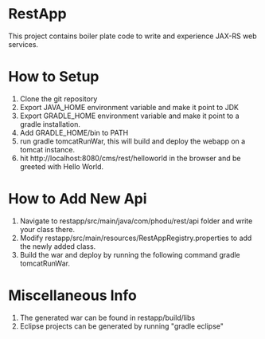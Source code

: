 # RestApp
This project contains boiler plate code to write and experience JAX-RS web services.

# How to Setup
1. Clone the git repository
2. Export JAVA_HOME environment variable and make it point to JDK
3. Export GRADLE_HOME environment variable and make it point to a gradle installation.
4. Add GRADLE_HOME/bin to PATH
5. run gradle tomcatRunWar, this will build and deploy the webapp on a tomcat instance.
6. hit http://localhost:8080/cms/rest/helloworld in the browser and be greeted with Hello World.

# How to Add New Api
1. Navigate to restapp/src/main/java/com/phodu/rest/api folder and write your class there.
2. Modify restapp/src/main/resources/RestAppRegistry.properties to add the newly added class.
3. Build the war and deploy by running the following command gradle tomcatRunWar.

# Miscellaneous Info
1. The generated war can be found in restapp/build/libs
2. Eclipse projects can be generated by running "gradle eclipse"
